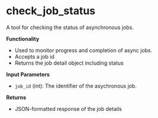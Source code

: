 # check_job_status

A tool for checking the status of asynchronous jobs.

**Functionality**

- Used to monitor progress and completion of async jobs.
- Accepts a job id
- Returns the job detail object including status

**Input Parameters**

- ` job_id ` (int): The identifier of the asychronous job.

**Returns**

- JSON-formatted response of the job details
